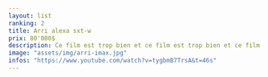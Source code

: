 ```yaml
---
layout: list
ranking: 2
title: Arri alexa sxt-w
prix: 80'000$
description: Ce film est trop bien et ce film est trop bien et ce film est trop bien et ce film est trop bien et ce film est trop bien et ce film est trop bien et ce film est trop bien et ce film est trop bien et ce film est trop bien et ce film est trop bien et ce film est trop bien et ce film est trop bien et ce film est trop bien et ce film est trop bien et ce film est trop bien !!!
image: "assets/img/arri-imax.jpg"
infos: "https://www.youtube.com/watch?v=tygbmB7TrsA&t=46s"
---
```

